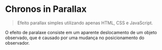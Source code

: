 # Chronos in Parallax
> Efeito parallax simples utilizando apenas HTML, CSS e JavaScript.

O efeito de paralaxe consiste em um aparente deslocamento de um objeto observado, que é causado por uma mudança no posicionamento do observador.
